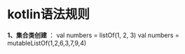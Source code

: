 # kotlin语法规则

**1、集合类创建** ：
     val numbers = listOf<Int>(1, 2, 3)
     val numbers = mutableListOf<Int>(1,2,6,3,7,9,4)

